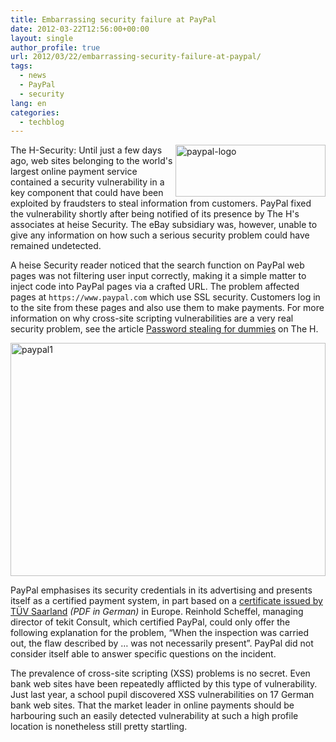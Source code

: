 ```yaml
---
title: Embarrassing security failure at PayPal
date: 2012-03-22T12:56:00+00:00
layout: single
author_profile: true
url: 2012/03/22/embarrassing-security-failure-at-paypal/
tags:
  - news
  - PayPal
  - security
lang: en
categories: 
  - techblog
---
```

[<img title="paypal-logo" border="0" alt="paypal-logo" align="right" src="http://lh5.ggpht.com/-VtdK7ImWZSQ/T2saajEj30I/AAAAAAAAFRs/XJ9GJTD_G6U/paypal-logo_thumb%25255B1%25255D.jpg?imgmax=800" width="240" height="83" />](http://lh4.ggpht.com/-uvjzqLuN3sw/T2saX7jZffI/AAAAAAAAFRk/u6aq2SUsCSQ/s1600-h/paypal-logo%25255B3%25255D.jpg)The H-Security: Until just a few days ago, web sites belonging to the world's largest online payment service contained a security vulnerability in a key component that could have been exploited by fraudsters to steal information from customers. PayPal fixed the vulnerability shortly after being notified of its presence by The H's associates at heise Security. The eBay subsidiary was, however, unable to give any information on how such a serious security problem could have remained undetected. 

A heise Security reader noticed that the search function on PayPal web pages was not filtering user input correctly, making it a simple matter to inject code into PayPal pages via a crafted URL. The problem affected pages at `https://www.paypal.com` which use SSL security. Customers log in to the site from these pages and also use them to make payments. For more information on why cross-site scripting vulnerabilities are a very real security problem, see the article [Password stealing for dummies](http://www.h-online.com/security/features/Password-stealing-for-dummies-747145.html) on The H. 

[<img title="paypal1" border="0" alt="paypal1" src="http://lh5.ggpht.com/-JRbsJ0gTzmc/T2saipp3LmI/AAAAAAAAFR8/WHEn_DrRwWA/paypal1_thumb%25255B1%25255D.png?imgmax=800" width="504" height="373" />](http://lh3.ggpht.com/-5dZtiATgX2o/T2saec3GgTI/AAAAAAAAFR0/YWDnEg0kEtY/s1600-h/paypal1%25255B3%25255D.png) 

PayPal emphasises its security credentials in its advertising and presents itself as a certified payment system, in part based on a [certificate issued by TÜV Saarland](https://www.paypal-deutschland.de/external/Tuev-Zertifikat-2011.pdf) _(PDF in German)_ in Europe. Reinhold Scheffel, managing director of tekit Consult, which certified PayPal, could only offer the following explanation for the problem, “When the inspection was carried out, the flaw described by … was not necessarily present”. PayPal did not consider itself able to answer specific questions on the incident. 

The prevalence of cross-site scripting (XSS) problems is no secret. Even bank web sites have been repeatedly afflicted by this type of vulnerability. Just last year, a school pupil discovered XSS vulnerabilities on 17 German bank web sites. That the market leader in online payments should be harbouring such an easily detected vulnerability at such a high profile location is nonetheless still pretty startling.